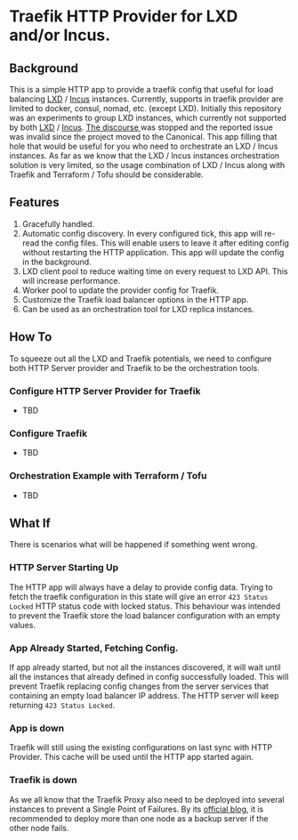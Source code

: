 # Traefik HTTP Provider for LXD and/or Incus.

## Background
This is a simple HTTP app to provide a traefik config that useful for load balancing [LXD](https://documentation.ubuntu.com/lxd/) /  [Incus](https://linuxcontainers.org/incus/docs/main/) instances.
Currently, supports in traefik provider are limited to docker, consul, nomad, etc. (except LXD). 
Initially this repository was an experiments to group LXD instances, which currently not supported by both [LXD](https://documentation.ubuntu.com/lxd/) /  [Incus](https://linuxcontainers.org/incus/docs/main/). [The discourse ](https://discuss.linuxcontainers.org/t/whats-the-progress-of-lxd-instance-group/15679/7) was stopped and the reported issue was invalid since the project moved to the Canonical. This app filling that hole that would be useful for you who need to orchestrate an LXD / Incus instances. As far as we know that the LXD / Incus instances orchestration solution is very limited, so the usage combination of LXD / Incus along with Traefik and Terraform / Tofu should be considerable. 

## Features
1. Gracefully handled.
2. Automatic config discovery. In every configured tick, this app will re-read the config files. This will enable users to leave it after editing config without restarting the HTTP application. This app will update the config in the background.
3. LXD client pool to reduce waiting time on every request to LXD API. This will increase performance.
4. Worker pool to update the provider config for Traefik.
5. Customize the Traefik load balancer options in the HTTP app. 
6. Can be used as an orchestration tool for LXD replica instances.

## How To
To squeeze out all the LXD and Traefik potentials, we need to configure both HTTP Server provider and Traefik to be the orchestration tools. 

### Configure HTTP Server Provider for Traefik
- TBD

### Configure Traefik
- TBD

### Orchestration Example with Terraform / Tofu
- TBD

## What If
There is scenarios what will be happened if something went wrong.
### HTTP Server Starting Up
The HTTP app will always have a delay to provide config data. Trying to fetch the traefik configuration in this state will give an error `423 Status Locked` HTTP status code with locked status. This behaviour was intended to prevent the Traefik store the load balancer configuration with an empty values.

### App Already Started, Fetching Config.
If app already started, but not all the instances discovered, it will wait until all the instances that already defined in config successfully loaded. This will prevent Traefik replacing config changes from the server services that containing an empty load balancer IP address. The HTTP server will keep returning `423 Status Locked`.

### App is down
Traefik will still using the existing configurations on last sync with HTTP Provider. This cache will be used until the HTTP app started again. 

### Traefik is down
As we all know that the Traefik Proxy  also need to be deployed into several instances to prevent a Single Point of Failures. By its [official blog](https://traefik.io/blog/load-balancing-ha-clusters-in-bare-metal-environments/), it is recommended to deploy more than one node as a backup server if the other node fails. 


